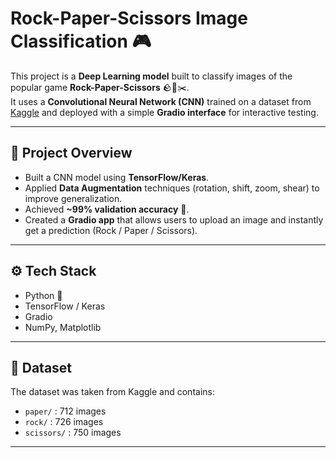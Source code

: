 # Rock-Paper-Scissors Image Classification 🎮

This project is a **Deep Learning model** built to classify images of the popular game **Rock-Paper-Scissors** 🪨📄✂️.  
It uses a **Convolutional Neural Network (CNN)** trained on a dataset from [Kaggle](https://www.kaggle.com/datasets) and deployed with a simple **Gradio interface** for interactive testing.

---

## 📌 Project Overview
- Built a CNN model using **TensorFlow/Keras**.
- Applied **Data Augmentation** techniques (rotation, shift, zoom, shear) to improve generalization.
- Achieved **~99% validation accuracy** 🎯.
- Created a **Gradio app** that allows users to upload an image and instantly get a prediction (Rock / Paper / Scissors).

---

## ⚙️ Tech Stack
- Python 🐍
- TensorFlow / Keras
- Gradio
- NumPy, Matplotlib

---

## 📂 Dataset
The dataset was taken from Kaggle and contains:
- `paper/` : 712 images
- `rock/` : 726 images
- `scissors/` : 750 images

---

